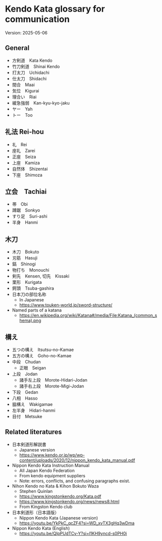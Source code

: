 # Kendo Kata glossary for communication

Version: 2025-05-06

## General

- 方剣道　Kata Kendo
- 竹刀剣道　Shinai Kendo
- 打太刀　Uchidachi
- 仕太刀　Shidachi
- 間合　Maai
- 気位　Kigurai
- 理合い　Riai
- 緩急強弱　Kan-kyu-kyo-jaku
- ヤー　Yah
- トー　Too
## 礼法 Rei-hou

- 礼　Rei
- 座礼　Zarei
- 正座　Seiza
- 上座　Kamiza
- 自然体　Shizentai
- 下座　Shimoza

## 立会　Tachiai

- 帯　Obi
- 蹲踞　Sonkyo
- すり足　Suri-ashi
- 半身　Hanmi

## 木刀

- 木刀　Bokuto
- 刃筋　Hasuji
- 鎬　Shinogi
- 物打ち　Monouchi
- 剣先　Kensen, 切先　Kissaki
- 栗形　Kurigata
- 鍔頭　Tsuba-gashira
- 日本刀の部位名称
	- In Japanese
	- https://www.touken-world.jp/sword-structure/
- Named parts of a katana
	- https://en.wikipedia.org/wiki/Katana#/media/File:Katana_(common_shema).png

## 構え

- 五つの構え　Itsutsu-no-Kamae
- 五方の構え　Goho-no-Kamae
- 中段　Chudan
	- 正眼　Seigan
- 上段　Jodan
	- 諸手左上段　Morote-Hidari-Jodan
	- 諸手右上段　Morote-Migi-Jodan
- 下段　Gedan
- 八相　Hasso
- 脇構え　Wakigamae
- 左半身　Hidari-hanmi
- 目付　Metsuke



## Related literatures

- 日本剣道形解説書
	- Japanese version
	- https://www.kendo.or.jp/wp/wp-content/uploads/2020/12/nippon_kendo_kata_manual.pdf
- Nippon Kendo Kata Instruction Manual
	- All Japan Kendo Federation
	- From kendo equipment suppliers
	- Note: errors, conflicts, and confusing paragraphs exist.
- Nihon Kendo no Kata & Kihon Bokuto Waza
	- Stephen Quinlan
	- https://www.kingstonkendo.org/Kata.pdf
	- https://www.kingstonkendo.org/news/news8.html
	- From Kingston Kendo club
- 日本剣道形（日本語版）
	- Nippon Kendo Kata (Japanese version)
	- https://youtu.be/YkPkC_qcZF4?si=WD_xvTX3gHq3wDma
- Nippon Kendo Kata (English)
	- https://youtu.be/QIpPUdTCv-Y?si=l1KH9yncd-s0PH0i
